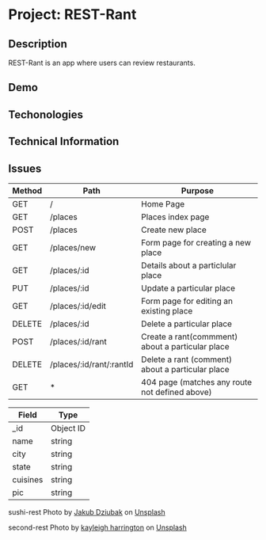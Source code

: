 # Project: REST-Rant

## Description
REST-Rant is an app where users can review restaurants.


## Demo



## Techonologies


## Technical Information



## Issues


| **Method** | **Path**                 | **Purpose**                                      |
|------------|--------------------------|--------------------------------------------------|
| GET        | /                        | Home Page                                        |
| GET        | /places                  | Places index page                                |
| POST       | /places                  | Create new place                                 |
| GET        | /places/new              | Form page for creating a new place               |
| GET        | /places/:id              | Details about a particlular place                |
| PUT        | /places/:id              | Update a particular place                        |
| GET        | /places/:id/edit         | Form page for editing an existing place          |
| DELETE     | /places/:id              | Delete a particular place                        |
| POST       | /places/:id/rant         | Create a rant(commment) about a particular place |
| DELETE     | /places/:id/rant/:rantId | Delete a rant (comment) about a particular place |
| GET        | *                        | 404 page (matches any route not defined above)   |


| **Field** | **Type**  |
|-----------|-----------|
| _id       | Object ID |
| name      | string    |
| city      | string    |
| state     | string    |
| cuisines  | string    |
| pic       | string    |


sushi-rest
Photo by <a href="https://unsplash.com/@jckbck?utm_content=creditCopyText&utm_medium=referral&utm_source=unsplash">Jakub Dziubak</a> on <a href="https://unsplash.com/photos/sushi-on-black-ceramic-plate-iOHJKJqO6E0?utm_content=creditCopyText&utm_medium=referral&utm_source=unsplash">Unsplash</a>

second-rest
Photo by <a href="https://unsplash.com/@kayleighharrington?utm_content=creditCopyText&utm_medium=referral&utm_source=unsplash">kayleigh harrington</a> on <a href="https://unsplash.com/photos/group-of-people-inside-the-restaurant-yhn4okt6ci0?utm_content=creditCopyText&utm_medium=referral&utm_source=unsplash">Unsplash</a>
  
  

